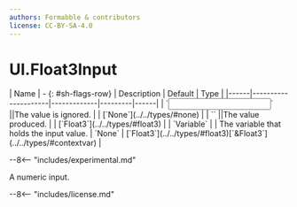 ```yaml
---
authors: Formabble & contributors
license: CC-BY-SA-4.0
---
```



# UI.Float3Input

<div class="sh-parameters" markdown="1">
| Name | - {: #sh-flags-row} | Description | Default | Type |
|------|---------------------|-------------|---------|------|
| `<input>` ||The value is ignored. | | [`None`](../../types/#none) |
| `<output>` ||The value produced. | | [`Float3`](../../types/#float3) |
| `Variable` |  | The variable that holds the input value. | `None` | [`Float3`](../../types/#float3)[`&Float3`](../../types/#contextvar) |

</div>

--8<-- "includes/experimental.md"

A numeric input.

--8<-- "includes/license.md"


